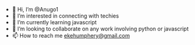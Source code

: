 - 👋 Hi, I’m @Anugo1
- 👀 I’m interested in connecting with techies
- 🌱 I’m currently learning javascript 
- 💞️ I’m looking to collaborate on any work involving python or javascript
- 📫 How to reach me ekehumphery@gmail.com

<!---
Anugo1/Anugo1 is a ✨ special ✨ repository because its `README.md` (this file) appears on your GitHub profile.
You can click the Preview link to take a look at your changes.
--->
